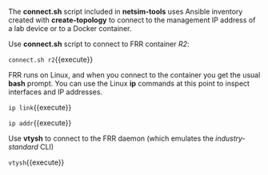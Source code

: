 The **connect.sh** script included in **netsim-tools** uses Ansible inventory created with **create-topology** to connect to the management IP address of a lab device or to a Docker container.

Use **connect.sh** script to connect to FRR container *R2*:

`connect.sh r2`{{execute}}

FRR runs on Linux, and when you connect to the container you get the usual **bash** prompt. You can use the Linux **ip** commands at this point to inspect interfaces and IP addresses.

`ip link`{{execute}}

`ip addr`{{execute}}

Use **vtysh** to connect to the FRR daemon (which emulates the *industry-standard* CLI)

`vtysh`{{execute}}
